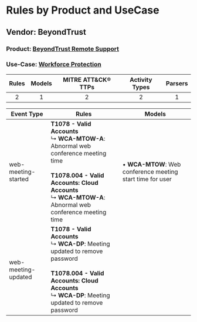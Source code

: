 Rules by Product and UseCase
============================
Vendor: BeyondTrust
-------------------
### Product: [BeyondTrust Remote Support](../ds_beyondtrust_beyondtrust_remote_support.md)
### Use-Case: [Workforce Protection](../../../../UseCases/uc_workforce_protection.md)

| Rules | Models | MITRE ATT&CK® TTPs | Activity Types | Parsers |
|:-----:|:------:|:------------------:|:--------------:|:-------:|
|   2   |   1    |         2          |       2        |    1    |

| Event Type          | Rules    | Models    |
| ---- | ---- | ---- |
| web-meeting-started | <b>T1078 - Valid Accounts</b><br> ↳ <b>WCA-MTOW-A</b>: Abnormal web conference meeting time<br><br><b>T1078.004 - Valid Accounts: Cloud Accounts</b><br> ↳ <b>WCA-MTOW-A</b>: Abnormal web conference meeting time |  • <b>WCA-MTOW</b>: Web conference meeting start time for user |
| web-meeting-updated | <b>T1078 - Valid Accounts</b><br> ↳ <b>WCA-DP</b>: Meeting updated to remove password<br><br><b>T1078.004 - Valid Accounts: Cloud Accounts</b><br> ↳ <b>WCA-DP</b>: Meeting updated to remove password    |    |